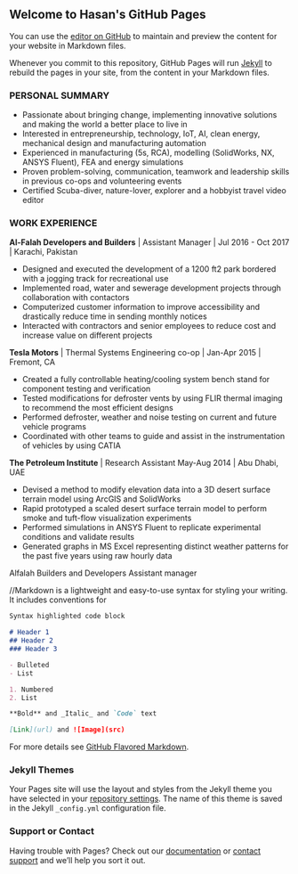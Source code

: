 ## Welcome to Hasan's GitHub Pages

You can use the [editor on GitHub](https://github.com/HasanLanewala/hasanlanewala.github.io/edit/master/index.md) to maintain and preview the content for your website in Markdown files.

Whenever you commit to this repository, GitHub Pages will run [Jekyll](https://jekyllrb.com/) to rebuild the pages in your site, from the content in your Markdown files.

### PERSONAL SUMMARY
- Passionate about bringing change, implementing innovative solutions and making the world a better place to live in
- Interested in entrepreneurship, technology, IoT, AI, clean energy, mechanical design and manufacturing automation
-	Experienced in manufacturing (5s, RCA), modelling (SolidWorks, NX, ANSYS Fluent), FEA and energy simulations
- Proven problem-solving, communication, teamwork and leadership skills in previous co-ops and volunteering events
- Certified Scuba-diver, nature-lover, explorer and a hobbyist travel video editor

### WORK EXPERIENCE
**Al-Falah Developers and Builders** | Assistant Manager | Jul 2016 - Oct 2017 | Karachi, Pakistan
- Designed and executed the development of a 1200 ft2 park bordered with a jogging track for recreational use
- Implemented road, water and sewerage development projects through collaboration with contactors 
-	Computerized customer information to improve accessibility and drastically reduce time in sending monthly notices
-	Interacted with contractors and senior employees to reduce cost and increase value on different projects

**Tesla Motors** | Thermal Systems Engineering co-op |	Jan-Apr 2015 | Fremont, CA
- Created a fully controllable heating/cooling system bench stand for component testing and verification
-	Tested modifications for defroster vents by using FLIR thermal imaging to recommend the most efficient designs
-	Performed defroster, weather and noise testing on current and future vehicle programs
-	Coordinated with other teams to guide and assist in the instrumentation of vehicles by using CATIA

**The Petroleum Institute** | Research Assistant	May-Aug 2014 | Abu Dhabi, UAE
-	Devised a method to modify elevation data into a 3D desert surface terrain model using ArcGIS and SolidWorks
-	Rapid prototyped a scaled desert surface terrain model to perform smoke and tuft-flow visualization experiments 
-	Performed simulations in ANSYS Fluent to replicate experimental conditions and validate results
-	Generated graphs in MS Excel representing distinct weather patterns for the past five years using raw hourly data






Alfalah Builders and Developers
Assistant manager



//Markdown is a lightweight and easy-to-use syntax for styling your writing. It includes conventions for

```markdown
Syntax highlighted code block

# Header 1
## Header 2
### Header 3

- Bulleted
- List

1. Numbered
2. List

**Bold** and _Italic_ and `Code` text

[Link](url) and ![Image](src)
```

For more details see [GitHub Flavored Markdown](https://guides.github.com/features/mastering-markdown/).

### Jekyll Themes

Your Pages site will use the layout and styles from the Jekyll theme you have selected in your [repository settings](https://github.com/HasanLanewala/hasanlanewala.github.io/settings). The name of this theme is saved in the Jekyll `_config.yml` configuration file.

### Support or Contact

Having trouble with Pages? Check out our [documentation](https://help.github.com/categories/github-pages-basics/) or [contact support](https://github.com/contact) and we’ll help you sort it out.

